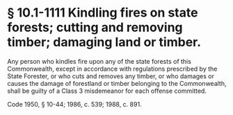# § 10.1-1111 Kindling fires on state forests; cutting and removing timber; damaging land or timber.

<p>Any person who kindles fire upon any of the state forests of this Commonwealth, except in accordance with regulations prescribed by the State Forester, or who cuts and removes any timber, or who damages or causes the damage of forestland or timber belonging to the Commonwealth, shall be guilty of a Class 3 misdemeanor for each offense committed.</p><p>Code 1950, § 10-44; 1986, c. 539; 1988, c. 891.</p>